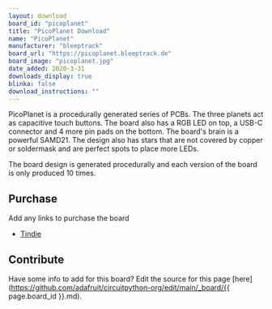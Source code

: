 ```yaml
---
layout: download
board_id: "picoplanet"
title: "PicoPlanet Download"
name: "PicoPlanet"
manufacturer: "bleeptrack"
board_url: "https://picoplanet.bleeptrack.de"
board_image: "picoplanet.jpg"
date_added: 2020-3-31
downloads_display: true
blinka: false
download_instructions: ""
---
```


PicoPlanet is a procedurally generated series of PCBs. The three planets act as capacitive touch buttons. The board also has a RGB LED on top, a USB-C connector and 4 more pin pads on the bottom. The board's brain is a powerful SAMD21. The design also has stars that are not covered by  copper or soldermask and are perfect spots to place more LEDs.

The board design is generated procedurally and each version of the board is only produced 10 times. 

## Purchase
Add any links to purchase the board
* [Tindie](https://www.tindie.com/products/21123/)

## Contribute

Have some info to add for this board? Edit the source for this page [here](https://github.com/adafruit/circuitpython-org/edit/main/_board/{{ page.board_id }}.md).
